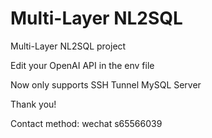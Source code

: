 # Multi-Layer NL2SQL
Multi-Layer NL2SQL project

Edit your OpenAI API in the env file

Now only supports SSH Tunnel MySQL Server

Thank you!

Contact method: wechat s65566039
